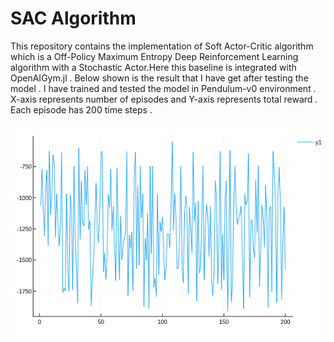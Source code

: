 # SAC Algorithm

This repository contains the implementation of Soft Actor-Critic algorithm which is a Off-Policy Maximum Entropy Deep Reinforcement Learning algorithm with a Stochastic Actor.Here this baseline is integrated with OpenAIGym.jl . Below shown is the result that I have get after testing the model . I have trained and tested the model in Pendulum-v0 environment . X-axis represents number of episodes and Y-axis represents total reward . Each episode has 200 time steps .

![](SAC1.png)

